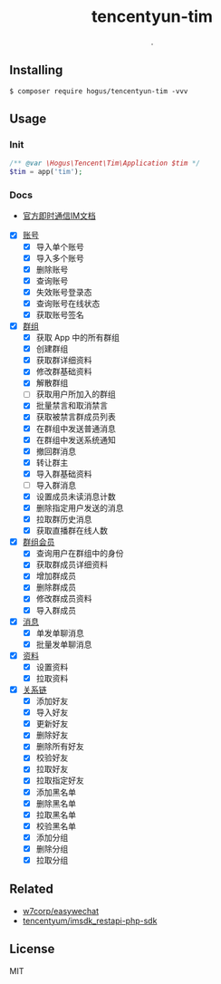 <h1 align="center"> tencentyun-tim </h1>

<p align="center"> .</p>


## Installing

```shell
$ composer require hogus/tencentyun-tim -vvv
```

## Usage

### Init

```php
/** @var \Hogus\Tencent\Tim\Application $tim */
$tim = app('tim');
```

### Docs

- [官方即时通信IM文档](https://cloud.tencent.com/document/product/269/1519)

- [x] [账号](docs/account.md)
    - [x] 导入单个账号
    - [x] 导入多个账号
    - [x] 删除账号
    - [x] 查询账号
    - [x] 失效账号登录态
    - [x] 查询账号在线状态
    - [x] 获取账号签名
- [x] [群组](docs/group.md)
    - [x] 获取 App 中的所有群组
    - [x] 创建群组
    - [x] 获取群详细资料
    - [x] 修改群基础资料
    - [x] 解散群组
    - [ ] 获取用户所加入的群组
    - [x] 批量禁言和取消禁言
    - [x] 获取被禁言群成员列表
    - [x] 在群组中发送普通消息
    - [x] 在群组中发送系统通知
    - [x] 撤回群消息
    - [x] 转让群主
    - [x] 导入群基础资料
    - [ ] 导入群消息
    - [x] 设置成员未读消息计数
    - [x] 删除指定用户发送的消息
    - [x] 拉取群历史消息
    - [x] 获取直播群在线人数
- [x] [群组会员](docs/group_member.md)
    - [x] 查询用户在群组中的身份
    - [x] 获取群成员详细资料
    - [x] 增加群成员
    - [x] 删除群成员
    - [x] 修改群成员资料
    - [x] 导入群成员
- [x] [消息](docs/message.md)
    - [x] 单发单聊消息
    - [x] 批量发单聊消息
- [x] [资料](docs/profile.md)
    - [x] 设置资料
    - [x] 拉取资料
- [x] [关系链](docs/sns.md)
    - [x] 添加好友
    - [x] 导入好友
    - [x] 更新好友
    - [x] 删除好友
    - [x] 删除所有好友
    - [x] 校验好友
    - [x] 拉取好友
    - [x] 拉取指定好友
    - [x] 添加黑名单
    - [x] 删除黑名单
    - [x] 拉取黑名单
    - [x] 校验黑名单
    - [x] 添加分组
    - [x] 删除分组
    - [x] 拉取分组

## Related

- [w7corp/easywechat](https://github.com/w7corp/easywechat)
- [tencentyum/imsdk_restapi-php-sdk](https://github.com/tencentyun/imsdk_restapi-php-sdk)


## License

MIT
